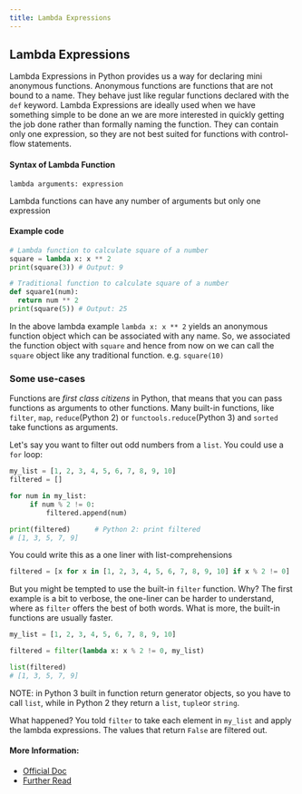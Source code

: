 ```yaml
---
title: Lambda Expressions
---
```

## Lambda Expressions

Lambda Expressions in Python provides us a way for declaring mini anonymous functions. Anonymous functions are functions that are not bound to a name. They behave just like regular functions declared with the `def` keyword.
Lambda Expressions are ideally used when we have something simple to be done an we are more interested in quickly getting the job done rather than formally naming the function. They can contain only one expression, so they are not best suited for functions with control-flow statements.

#### Syntax of Lambda Function
`lambda arguments: expression`

Lambda functions can have any number of arguments but only one expression

#### Example code
```py
# Lambda function to calculate square of a number
square = lambda x: x ** 2
print(square(3)) # Output: 9

# Traditional function to calculate square of a number
def square1(num):
  return num ** 2
print(square(5)) # Output: 25

```
In the above lambda example `lambda x: x ** 2` yields an anonymous function object which can be associated with any name.
So, we associated the function object with `square` and hence from now on we can call the `square` object like any traditional function. e.g. `square(10)`

### Some use-cases

Functions are *first class citizens* in Python, that means that you can pass functions as arguments to other functions. Many built-in functions, like `filter`, `map`, `reduce`(Python 2) or `functools.reduce`(Python 3) and `sorted` take functions as arguments.

Let's say you want to filter out odd numbers from a `list`. You could use a `for` loop:

```python
my_list = [1, 2, 3, 4, 5, 6, 7, 8, 9, 10]
filtered = []

for num in my_list:
     if num % 2 != 0:
         filtered.append(num)

print(filtered)      # Python 2: print filtered
# [1, 3, 5, 7, 9]
```

You could write this as a one liner with list-comprehensions

```python
filtered = [x for x in [1, 2, 3, 4, 5, 6, 7, 8, 9, 10] if x % 2 != 0]
```

But you might be tempted to use the built-in `filter` function. Why? The first example is a bit to verbose, the one-liner can be harder to understand, where as `filter` offers the best of both words. What is more, the built-in functions are usually faster.

```python
my_list = [1, 2, 3, 4, 5, 6, 7, 8, 9, 10]

filtered = filter(lambda x: x % 2 != 0, my_list)

list(filtered)       
# [1, 3, 5, 7, 9]
```
NOTE: in Python 3 built in function return generator objects, so you have to call `list`, while in Python 2 they return a `list`, `tuple`or `string`.

What happened? You told `filter` to take each element in `my_list` and apply the lambda expressions. The values that return `False` are filtered out. 


#### More Information:

- [Official Doc](https://docs.python.org/3/reference/expressions.html#lambda)
- [Further Read](https://dbader.org/blog/python-lambda-functions)
